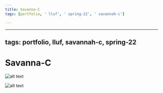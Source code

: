 ```yaml
---
title: Savanna-C
tags: [portfolio, ' lluf', ' spring-22', ' savannah-c']

---
```


---
tags: portfolio, lluf, savannah-c, spring-22
---

# Savanna-C
![alt text](https://files.slack.com/files-pri/T0HTW3H0V-F03D173SU9L/savanna_360.gif?pub_secret=6233b122bb)

![alt text](https://files.slack.com/files-pri/T0HTW3H0V-F03D17X19N2/savanna_blue.jpg?pub_secret=0b07339e15)

